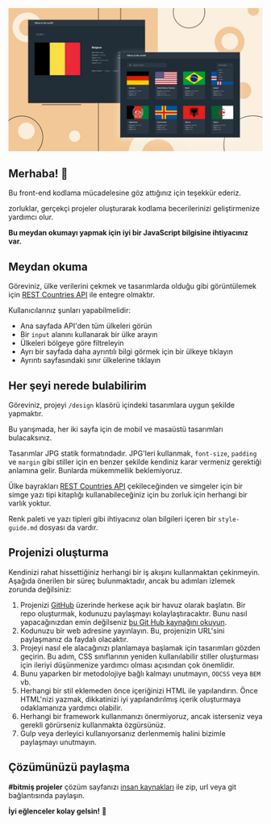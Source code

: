 ![Nexum the REST Countries API challenge](./design/desktop-preview.jpg)
## Merhaba! 👋

Bu front-end kodlama mücadelesine göz attığınız için teşekkür ederiz.

zorluklar, gerçekçi projeler oluşturarak kodlama becerilerinizi geliştirmenize yardımcı olur.

**Bu meydan okumayı yapmak için iyi bir JavaScript bilgisine ihtiyacınız var.**

## Meydan okuma

Göreviniz, ülke verilerini çekmek ve tasarımlarda olduğu gibi görüntülemek için [REST Countries API](https://restcountries.eu) ile entegre olmaktır.

Kullanıcılarınız şunları yapabilmelidir:

- Ana sayfada API'den tüm ülkeleri görün
- Bir `input` alanını kullanarak bir ülke arayın
- Ülkeleri bölgeye göre filtreleyin
- Ayrı bir sayfada daha ayrıntılı bilgi görmek için bir ülkeye tıklayın
- Ayrıntı sayfasındaki sınır ülkelerine tıklayın

## Her şeyi nerede bulabilirim

Göreviniz, projeyi `/design` klasörü içindeki tasarımlara uygun şekilde yapmaktır.

Bu yarışmada, her iki sayfa için de mobil ve masaüstü tasarımları bulacaksınız.

Tasarımlar JPG statik formatındadır. JPG'leri kullanmak, `font-size`, `padding` ve `margin` gibi stiller için en benzer şekilde kendiniz karar vermeniz gerektiği anlamına gelir. Bunlarda mükemmellik beklemiyoruz.

Ülke bayrakları [REST Countries API](https://restcountries.eu) çekileceğinden ve simgeler için bir simge yazı tipi kitaplığı kullanabileceğiniz için bu zorluk için herhangi bir varlık yoktur.

Renk paleti ve yazı tipleri gibi ihtiyacınız olan bilgileri içeren bir `style-guide.md` dosyası da vardır.

## Projenizi oluşturma

Kendinizi rahat hissettiğiniz herhangi bir iş akışını kullanmaktan çekinmeyin. Aşağıda önerilen bir süreç bulunmaktadır, ancak bu adımları izlemek zorunda değilsiniz:

1. Projenizi [GitHub](https://github.com/) üzerinde herkese açık bir havuz olarak başlatın. Bir repo oluşturmak, kodunuzu paylaşmayı kolaylaştıracaktır. Bunu nasıl yapacağınızdan emin değilseniz [bu Git Hub kaynağını okuyun](https://try.github.io/).
2. Kodunuzu bir web adresine yayınlayın. Bu, projenizin URL'sini paylaşmanız da faydalı olacaktır.
3. Projeyi nasıl ele alacağınızı planlamaya başlamak için tasarımları gözden geçirin. Bu adım, CSS sınıflarının yeniden kullanılabilir stiller oluşturması için ileriyi düşünmenize yardımcı olması açısından çok önemlidir.
4. Bunu yaparken bir metodolojiye bağlı kalmayı unutmayın, `OOCSS` veya `BEM` vb.
5. Herhangi bir stil eklemeden önce içeriğinizi HTML ile yapılandırın. Önce HTML'nizi yazmak, dikkatinizi iyi yapılandırılmış içerik oluşturmaya odaklamanıza yardımcı olabilir.
6. Herhangi bir framework kullanmanızı önermiyoruz, ancak isterseniz veya gerekli görürseniz kullanmakta özgürsünüz.
7. Gulp veya derleyici kullanıyorsanız derlenmemiş halini bizimle paylaşmayı unutmayın.

## Çözümünüzü paylaşma


**#bitmiş projeler** çözüm sayfanızı [insan kaynakları](mailto:contact.hr@nexum.com.tr) ile zip, url veya git bağlantısında paylaşın.

**İyi eğlenceler kolay gelsin!** 🚀
